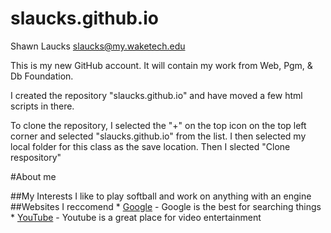 # slaucks.github.io
Shawn Laucks
slaucks@my.waketech.edu

This is my new GitHub account. It will contain my work from Web, Pgm, & Db Foundation.

I created the repository "slaucks.github.io" and have moved a few html scripts in there. 

To clone the repository, I selected the "+" on the top icon on the top left corner and selected "slaucks.github.io" from the list.
I then selected my local folder for this class as the save location. Then I slected "Clone respository"

#About me

##My Interests
 	I like to play softball and work on anything with an engine
##Websites I reccomend
	* [Google](www.google.com) - Google is the best for searching things
	* [YouTube](www.youtube.com) - Youtube is a great place for video entertainment

